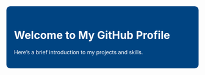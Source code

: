 <div style="background-color: #004482; padding: 20px; border-radius: 10px;">
  <h1 style="color: white;">Welcome to My GitHub Profile</h1>
  <p style="color: white;">Here’s a brief introduction to my projects and skills.</p>
</div>
